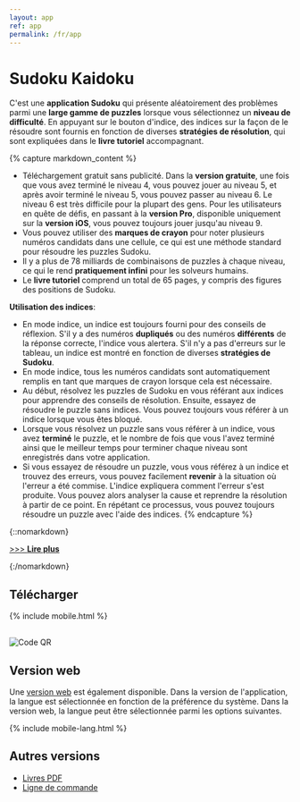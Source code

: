 ```yaml
---
layout: app
ref: app
permalink: /fr/app
---
```

# Sudoku Kaidoku
C'est une **application Sudoku** qui présente aléatoirement des problèmes parmi une **large gamme de puzzles** lorsque vous sélectionnez un **niveau de difficulté**. En appuyant sur le bouton d'indice, des indices sur la façon de le résoudre sont fournis en fonction de diverses **stratégies de résolution**, qui sont expliquées dans le **livre tutoriel** accompagnant.

{% capture markdown_content %}
- Téléchargement gratuit sans publicité. Dans la **version gratuite**, une fois que vous avez terminé le niveau 4, vous pouvez jouer au niveau 5, et après avoir terminé le niveau 5, vous pouvez passer au niveau 6. Le niveau 6 est très difficile pour la plupart des gens. Pour les utilisateurs en quête de défis, en passant à la **version Pro**, disponible uniquement sur la **version iOS**, vous pouvez toujours jouer jusqu'au niveau 9.
- Vous pouvez utiliser des **marques de crayon** pour noter plusieurs numéros candidats dans une cellule, ce qui est une méthode standard pour résoudre les puzzles Sudoku.
- Il y a plus de 78 milliards de combinaisons de puzzles à chaque niveau, ce qui le rend **pratiquement infini** pour les solveurs humains.
- Le **livre tutoriel** comprend un total de 65 pages, y compris des figures des positions de Sudoku.

**Utilisation des indices**:
- En mode indice, un indice est toujours fourni pour des conseils de réflexion. S'il y a des numéros **dupliqués** ou des numéros **différents** de la réponse correcte, l'indice vous alertera. S'il n'y a pas d'erreurs sur le tableau, un indice est montré en fonction de diverses **stratégies de Sudoku**.
- En mode indice, tous les numéros candidats sont automatiquement remplis en tant que marques de crayon lorsque cela est nécessaire.
- Au début, résolvez les puzzles de Sudoku en vous référant aux indices pour apprendre des conseils de résolution. Ensuite, essayez de résoudre le puzzle sans indices. Vous pouvez toujours vous référer à un indice lorsque vous êtes bloqué.
- Lorsque vous résolvez un puzzle sans vous référer à un indice, vous avez **terminé** le puzzle, et le nombre de fois que vous l'avez terminé ainsi que le meilleur temps pour terminer chaque niveau sont enregistrés dans votre application.
- Si vous essayez de résoudre un puzzle, vous vous référez à un indice et trouvez des erreurs, vous pouvez facilement **revenir** à la situation où l'erreur a été commise. L'indice expliquera comment l'erreur s'est produite. Vous pouvez alors analyser la cause et reprendre la résolution à partir de ce point. En répétant ce processus, vous pouvez toujours résoudre un puzzle avec l'aide des indices.
{% endcapture %}

{::nomarkdown}
<script>
function showMore(btn) {
   var targetId = btn.getAttribute("href").slice(1);
   document.getElementById(targetId).style.display = "block";
   btn.parentNode.style.display = "none";
   return false;
}
</script>
<p><a href="#readmore1" onclick="return showMore(this);">&gt;&gt;&gt; <strong>Lire plus</strong></a></p>
<div id="readmore1" style="display: none";>
{:/nomarkdown}
{{ markdown_content | markdownify }}
{::nomarkdown}</div>{:/nomarkdown}

## Télécharger
{% include mobile.html %}
<img src="{{'/img/qr.png' | relative_url}}" alt="Code QR" style="display: block; margin-top: 30px;">

## Version web
Une [version web](../sudoku/) est également disponible. Dans la version de l'application, la langue est sélectionnée en fonction de la préférence du système. Dans la version web, la langue peut être sélectionnée parmi les options suivantes.

{% include mobile-lang.html %}

## Autres versions
- [Livres PDF](../book)
- [Ligne de commande](../)
